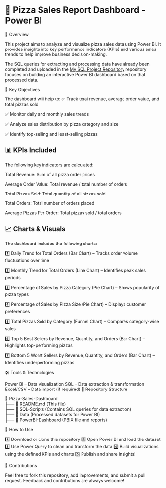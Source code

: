 
# 🍕 Pizza Sales Report Dashboard - Power BI

📌 Overview

This project aims to analyze and visualize pizza sales data using Power BI. It provides insights into key performance indicators (KPIs) and various sales trends to help improve business decision-making.

The SQL queries for extracting and processing data have already been completed and uploaded in the [My SQL Project Repository](https://github.com/karishmasharma/My-SQL-Projects/tree/653c10b446ddff3a954b0295e81305f7630ca764/Pizza_Sales) repository focuses on building an interactive Power BI dashboard based on that processed data.

🎯 Key Objectives

The dashboard will help to:
✅ Track total revenue, average order value, and total pizzas sold

✅ Monitor daily and monthly sales trends

✅ Analyze sales distribution by pizza category and size

✅ Identify top-selling and least-selling pizzas

## 📊 KPIs Included

The following key indicators are calculated:

Total Revenue: Sum of all pizza order prices  

Average Order Value: Total revenue / total number of orders

Total Pizzas Sold: Total quantity of all pizzas sold

Total Orders: Total number of orders placed

Average Pizzas Per Order: Total pizzas sold / total orders

## 📈 Charts & Visuals

The dashboard includes the following charts:

1️⃣ Daily Trend for Total Orders (Bar Chart) – Tracks order volume fluctuations over time

2️⃣ Monthly Trend for Total Orders (Line Chart) – Identifies peak sales periods

3️⃣ Percentage of Sales by Pizza Category (Pie Chart) – Shows popularity of pizza types

4️⃣ Percentage of Sales by Pizza Size (Pie Chart) – Displays customer preferences

5️⃣ Total Pizzas Sold by Category (Funnel Chart) – Compares category-wise sales

6️⃣ Top 5 Best Sellers by Revenue, Quantity, and Orders (Bar Chart) – Highlights top-performing pizzas

7️⃣ Bottom 5 Worst Sellers by Revenue, Quantity, and Orders (Bar Chart) – Identifies underperforming pizzas

🛠️ Tools & Technologies

Power BI – Data visualization
SQL – Data extraction & transformation
Excel/CSV – Data import (if required)
📂 Repository Structure

📁 Pizza-Sales-Dashboard  
 ├── 📄 README.md (This file)  
 ├── 📂 SQL-Scripts (Contains SQL queries for data extraction)  
 ├── 📂 Data (Processed datasets for Power BI)  
 ├── 📂 PowerBI-Dashboard (PBIX file and reports)  
 
🚀 How to Use

1️⃣ Download or clone this repository
2️⃣ Open Power BI and load the dataset
3️⃣ Use Power Query to clean and transform the data
4️⃣ Build visualizations using the defined KPIs and charts
5️⃣ Publish and share insights!

📢 Contributions

Feel free to fork this repository, add improvements, and submit a pull request. Feedback and contributions are always welcome!
